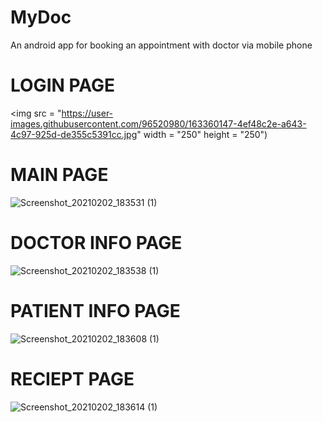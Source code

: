# MyDoc
An android app for booking an appointment with doctor via mobile phone
# LOGIN PAGE
<img src = "https://user-images.githubusercontent.com/96520980/163360147-4ef48c2e-a643-4c97-925d-de355c5391cc.jpg" width = "250" height = "250")
# MAIN PAGE
![Screenshot_20210202_183531 (1)](https://user-images.githubusercontent.com/96520980/163360169-eeb33797-b2c5-42e5-a98d-7b014eb0390e.jpg)
# DOCTOR INFO PAGE
![Screenshot_20210202_183538 (1)](https://user-images.githubusercontent.com/96520980/163360184-8245691b-0009-4349-8370-ed50433ade56.jpg)
# PATIENT INFO PAGE
![Screenshot_20210202_183608 (1)](https://user-images.githubusercontent.com/96520980/163360203-39e664fa-cb6d-451c-8888-ae52811a5019.jpg)
# RECIEPT PAGE
![Screenshot_20210202_183614 (1)](https://user-images.githubusercontent.com/96520980/163360211-e6deda7e-5d0f-4c21-860a-f9ca817ff10b.jpg)
